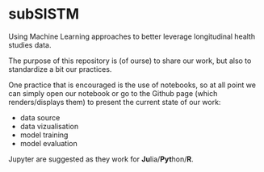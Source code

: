 # subSISTM
Using Machine Learning approaches to better leverage longitudinal health studies data.


The purpose of this repository is (of ourse) to share our work, but also 
to standardize a bit our practices.

One practice that is encouraged is the use of notebooks, so at all point we can simply open our notebook 
or go to the Github page (which renders/displays them) to present the current state of our work:
 - data source
 - data vizualisation
 - model training
 - model evaluation

Jupyter are suggested as they work for **Ju**lia/**Pyt**hon/**R**.

